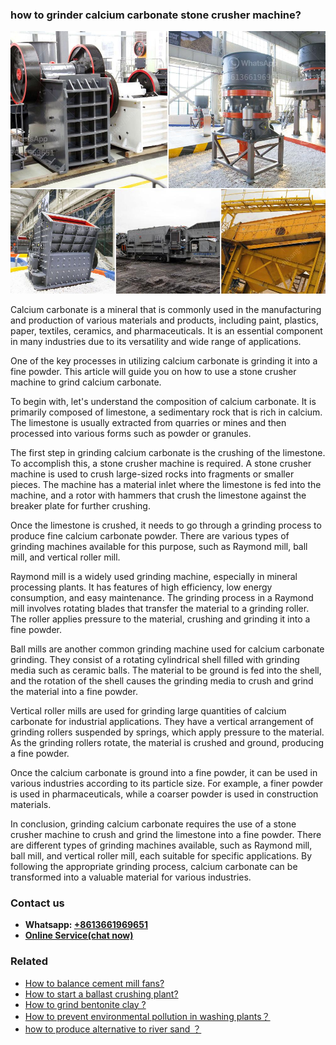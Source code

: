 <h3>how to grinder calcium carbonate stone crusher machine?</h3><img src='1701746117.jpg' alt=''><p>Calcium carbonate is a mineral that is commonly used in the manufacturing and production of various materials and products, including paint, plastics, paper, textiles, ceramics, and pharmaceuticals. It is an essential component in many industries due to its versatility and wide range of applications.</p><p>One of the key processes in utilizing calcium carbonate is grinding it into a fine powder. This article will guide you on how to use a stone crusher machine to grind calcium carbonate.</p><p>To begin with, let's understand the composition of calcium carbonate. It is primarily composed of limestone, a sedimentary rock that is rich in calcium. The limestone is usually extracted from quarries or mines and then processed into various forms such as powder or granules.</p><p>The first step in grinding calcium carbonate is the crushing of the limestone. To accomplish this, a stone crusher machine is required. A stone crusher machine is used to crush large-sized rocks into fragments or smaller pieces. The machine has a material inlet where the limestone is fed into the machine, and a rotor with hammers that crush the limestone against the breaker plate for further crushing.</p><p>Once the limestone is crushed, it needs to go through a grinding process to produce fine calcium carbonate powder. There are various types of grinding machines available for this purpose, such as Raymond mill, ball mill, and vertical roller mill.</p><p>Raymond mill is a widely used grinding machine, especially in mineral processing plants. It has features of high efficiency, low energy consumption, and easy maintenance. The grinding process in a Raymond mill involves rotating blades that transfer the material to a grinding roller. The roller applies pressure to the material, crushing and grinding it into a fine powder.</p><p>Ball mills are another common grinding machine used for calcium carbonate grinding. They consist of a rotating cylindrical shell filled with grinding media such as ceramic balls. The material to be ground is fed into the shell, and the rotation of the shell causes the grinding media to crush and grind the material into a fine powder.</p><p>Vertical roller mills are used for grinding large quantities of calcium carbonate for industrial applications. They have a vertical arrangement of grinding rollers suspended by springs, which apply pressure to the material. As the grinding rollers rotate, the material is crushed and ground, producing a fine powder.</p><p>Once the calcium carbonate is ground into a fine powder, it can be used in various industries according to its particle size. For example, a finer powder is used in pharmaceuticals, while a coarser powder is used in construction materials.</p><p>In conclusion, grinding calcium carbonate requires the use of a stone crusher machine to crush and grind the limestone into a fine powder. There are different types of grinding machines available, such as Raymond mill, ball mill, and vertical roller mill, each suitable for specific applications. By following the appropriate grinding process, calcium carbonate can be transformed into a valuable material for various industries.</p><h3>Contact us</h3><ul><li><strong>Whatsapp:&nbsp;<a href="https://wa.me/8613661969651">+8613661969651</a></strong></li><li><a href="https://swt.shibang-china.com/?git&amp;zhl&amp;how to grinder calcium carbonate stone crusher machine"><strong>Online Service(chat now)</strong></a></li></ul><h3>Related</h3><ul><li><a href='How to balance cement mill fans.md'>How to balance cement mill fans?</a></li><li><a href='How to start a ballast crushing plant.md'>How to start a ballast crushing plant?</a></li><li><a href='How to grind bentonite clay .md'>How to grind bentonite clay ?</a></li><li><a href='How to prevent environmental pollution in washing plants？.md'>How to prevent environmental pollution in washing plants？</a></li><li><a href='how to produce alternative to river sand ？.md'>how to produce alternative to river sand ？</a></li></ul>